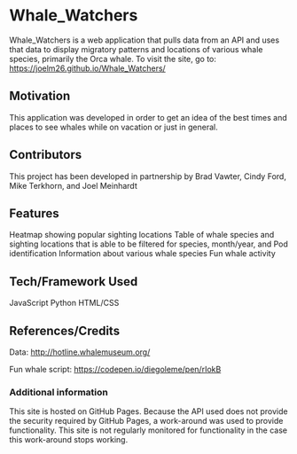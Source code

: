 # Whale_Watchers

Whale_Watchers is a web application that pulls data from an API and uses that data to display migratory patterns and locations of various whale species, primarily the Orca whale.  To visit the site, go to: https://joelm26.github.io/Whale_Watchers/

## Motivation

This application was developed in order to get an idea of the best times and places to see whales while on vacation or just in general.

## Contributors

This project has been developed in partnership by Brad Vawter, Cindy Ford, Mike Terkhorn, and Joel Meinhardt

## Features

Heatmap showing popular sighting locations
Table of whale species and sighting locations that is able to be filtered for species, month/year, and Pod identification
Information about various whale species
Fun whale activity

## Tech/Framework Used

JavaScript
Python
HTML/CSS

## References/Credits

Data: http://hotline.whalemuseum.org/

Fun whale script: https://codepen.io/diegoleme/pen/rIokB

### Additional information

This site is hosted on GitHub Pages.  Because the API used does not provide the security required by GitHub Pages, a work-around was used to provide functionality.  This site is not regularly monitored for functionality in the case this work-around stops working.